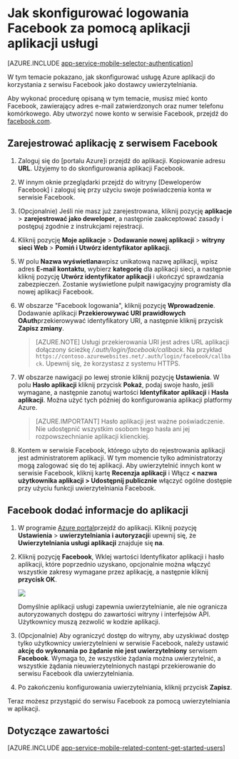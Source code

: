 <properties
    pageTitle="Jak skonfigurować uwierzytelnianie Facebook dla aplikacji usług aplikacji"
    description="Dowiedz się, jak skonfigurować uwierzytelnianie Facebook dla aplikacji usługi aplikacji."
    services="app-service"
    documentationCenter=""
    authors="mattchenderson"
    manager="erikre"
    editor=""/>

<tags
    ms.service="app-service-mobile"
    ms.workload="mobile"
    ms.tgt_pltfrm="na"
    ms.devlang="multiple"
    ms.topic="article"
    ms.date="10/01/2016"
    ms.author="mahender"/>

# <a name="how-to-configure-your-app-service-application-to-use-facebook-login"></a>Jak skonfigurować logowania Facebook za pomocą aplikacji aplikacji usługi

[AZURE.INCLUDE [app-service-mobile-selector-authentication](../../includes/app-service-mobile-selector-authentication.md)]

W tym temacie pokazano, jak skonfigurować usługę Azure aplikacji do korzystania z serwisu Facebook jako dostawcy uwierzytelniania.

Aby wykonać procedurę opisaną w tym temacie, musisz mieć konto Facebook, zawierający adres e-mail zatwierdzonych oraz numer telefonu komórkowego. Aby utworzyć nowe konto w serwisie Facebook, przejdź do [facebook.com].

## <a name="register"> </a>Zarejestrować aplikację z serwisem Facebook

1. Zaloguj się do [portalu Azure]i przejdź do aplikacji. Kopiowanie adresu **URL**. Użyjemy to do skonfigurowania aplikacji Facebook.

2. W innym oknie przeglądarki przejdź do witryny [Deweloperów Facebook] i zaloguj się przy użyciu swoje poświadczenia konta w serwisie Facebook.

3. (Opcjonalnie) Jeśli nie masz już zarejestrowana, kliknij pozycję **aplikacje** > **zarejestrować jako deweloper**, a następnie zaakceptować zasady i postępuj zgodnie z instrukcjami rejestracji.

4. Kliknij pozycję **Moje aplikacje** > **Dodawanie nowej aplikacji** > **witryny sieci Web** > **Pomiń i Utwórz identyfikator aplikacji**. 

5. W polu **Nazwa wyświetlana**wpisz unikatową nazwę aplikacji, wpisz adres **E-mail kontaktu**, wybierz **kategorię** dla aplikacji sieci, a następnie kliknij pozycję **Utwórz identyfikator aplikacji** i ukończyć sprawdzania zabezpieczeń. Zostanie wyświetlone pulpit nawigacyjny programisty dla nowej aplikacji Facebook.

6. W obszarze "Facebook logowania", kliknij pozycję **Wprowadzenie**. Dodawanie aplikacji **Przekierowywać URI** **prawidłowych OAuth**przekierowywać identyfikatory URI, a następnie kliknij przycisk **Zapisz zmiany**. 

    > [AZURE.NOTE] Usługi przekierowania URI jest adres URL aplikacji dołączony ścieżkę _/.auth/login/facebook/callback_. Na przykład `https://contoso.azurewebsites.net/.auth/login/facebook/callback`. Upewnij się, że korzystasz z systemu HTTPS.

6. W obszarze nawigacji po lewej stronie kliknij pozycję **Ustawienia**. W polu **Hasło aplikacji** kliknij przycisk **Pokaż**, podaj swoje hasło, jeśli wymagane, a następnie zanotuj wartości **Identyfikator aplikacji** i **Hasła aplikacji**. Można użyć tych później do konfigurowania aplikacji platformy Azure.

    > [AZURE.IMPORTANT] Hasło aplikacji jest ważne poświadczenie. Nie udostępnić wszystkim osobom tego hasła ani jej rozpowszechnianie aplikacji klienckiej.

7. Kontem w serwisie Facebook, którego użyto do rejestrowania aplikacji jest administratorem aplikacji. W tym momencie tylko administratorzy mogą zalogować się do tej aplikacji. Aby uwierzytelnić innych kont w serwisie Facebook, kliknij kartę **Recenzja aplikacji** i Włącz **< nazwa użytkownika aplikacji > Udostępnij publicznie** włączyć ogólne dostępie przy użyciu funkcji uwierzytelniania Facebook.

## <a name="secrets"> </a>Facebook dodać informacje do aplikacji

1. W programie [Azure portal]przejdź do aplikacji. Kliknij pozycję **Ustawienia** > **uwierzytelniania i autoryzacji**i upewnij się, że **Uwierzytelniania usługi aplikacji** znajduje się **na**.

2. Kliknij pozycję **Facebook**, Wklej wartości Identyfikator aplikacji i hasło aplikacji, które poprzednio uzyskano, opcjonalnie można włączyć wszystkie zakresy wymagane przez aplikację, a następnie kliknij **przycisk OK**.

    ![][0]

    Domyślnie aplikacji usługi zapewnia uwierzytelnianie, ale nie ogranicza autoryzowanych dostępu do zawartości witryny i interfejsów API. Użytkownicy muszą zezwolić w kodzie aplikacji.

3. (Opcjonalnie) Aby ograniczyć dostęp do witryny, aby uzyskiwać dostęp tylko użytkownicy uwierzytelnieni w serwisie Facebook, należy ustawić **akcję do wykonania po żądanie nie jest uwierzytelniony** serwisem **Facebook**. Wymaga to, że wszystkie żądania można uwierzytelnić, a wszystkie żądania nieuwierzytelnionych nastąpi przekierowanie do serwisu Facebook dla uwierzytelniania.

4. Po zakończeniu konfigurowania uwierzytelniania, kliknij przycisk **Zapisz**.

Teraz możesz przystąpić do serwisu Facebook za pomocą uwierzytelniania w aplikacji.

## <a name="related-content"> </a>Dotyczące zawartości

[AZURE.INCLUDE [app-service-mobile-related-content-get-started-users](../../includes/app-service-mobile-related-content-get-started-users.md)]

<!-- Images. -->
[0]: ./media/app-service-mobile-how-to-configure-facebook-authentication/mobile-app-facebook-settings.png

<!-- URLs. -->
[Deweloperów serwisu Facebook]: http://go.microsoft.com/fwlink/p/?LinkId=268286
[Facebook.com]: http://go.microsoft.com/fwlink/p/?LinkId=268285
[Get started with authentication]: /en-us/develop/mobile/tutorials/get-started-with-users-dotnet/
[Azure portal]: https://portal.azure.com/
